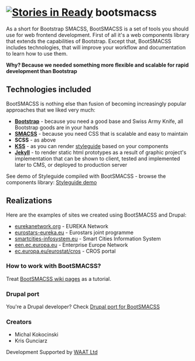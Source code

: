 [![Stories in Ready](https://badge.waffle.io/bandanaman/bootsmacss.png?label=ready&title=Ready)](https://waffle.io/bandanaman/bootsmacss)
bootsmacss
=========

As a short for Bootstrap SMACSS, BootSMACSS is a set of tools you should use for web frontend development. First of all it's a web components library that extends the capabilities of Bootstrap. Except that, BootSMACSS includes technologies, that will improve your workflow and documentation to learn how to use them.

**Why? Because we needed something more flexible and scalable for rapid development than Bootstrap**

## Technologies included
BootSMACSS is nothing else than fusion of becoming increasingly popular approaches that we liked very much:

* **[Bootstrap](http://getbootstrap.com/)** - because you need a good base and Swiss Army Knife, all Bootstrap goods are in your hands
* **[SMACSS](https://smacss.com/)** - because you need CSS that is scalable and easy to maintain
* **SCSS** - as above
* **[KSS](http://warpspire.com/kss/)** - as you can render [styleguide](http://htanjo.github.io/kss-node-template/) based on your components
* **[Jekyll](http://jekyllrb.com/)** - to render static html prototypes as a result of graphic project's implementation that can be shown to client, tested and implemented later to CMS, or deployed to production server

See demo of Styleguide compiled with BootSMACSS - browse the components library:
[Styleguide demo](https://htmlpreview.github.io/?https://github.com/bandanaman/bootsmacss/blob/master/styleguide/assets/index.html)

## Realizations
Here are the examples of sites we created using BootSMACSS and Drupal:

* [eurekanetwork.org](http://eurekanetwork.org/) - EUREKA Network
* [eurostars-eureka.eu](http://eurostars-eureka.eu/) - Eurostars joint programme
* [smartcities-infosystem.eu](http://smartcities-infosystem.eu/) - Smart Cities Information System
* [een.ec.europa.eu](http://een.ec.europa.eu/) - Enterprise Europe Network
* [ec.europa.eu/eurostat/cros](http://ec.europa.eu/eurostat/cros/) - CROS portal

### How to work with BootSMACSS?

Treat [BootSMACSS wiki pages](https://github.com/bandanaman/bootsmacss/wiki) as a tutorial.

### Drupal port

You're a Drupal developer? Check [Drupal port for BootSMACSS](https://github.com/bandanaman/bootsmacss-drupal)

### Creators

* Michal Kokocinski
* Kris Gunciarz

Development Supported by [WAAT Ltd](http://waat.eu/)
